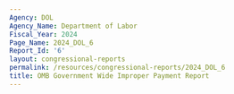 ```yaml
---
Agency: DOL
Agency_Name: Department of Labor
Fiscal_Year: 2024
Page_Name: 2024_DOL_6
Report_Id: '6'
layout: congressional-reports
permalink: /resources/congressional-reports/2024_DOL_6
title: OMB Government Wide Improper Payment Report
---
```

